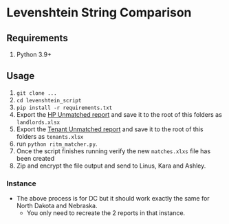 # Levenshtein String Comparison

## Requirements

1. Python 3.9+

## Usage

1. `git clone ...`
2. `cd levenshtein_script`
3. `pip install -r requirements.txt`
4. Export the [HP Unmatched report](https://dcerapprod.servicenowservices.com/sys_report_template.do?jvar_report_id=d8c6ed561b1c74109704dd39bc4bcb72) and save it to the root of this folders as `landlords.xlsx`
5. Export the [Tenant Unmatched report](https://dcerapprod.servicenowservices.com/sys_report_template.do?jvar_report_id=8241d2e41b6434509704dd39bc4bcb4c) and save it to the root of this folders as `tenants.xlsx`
6. run `python ritm_matcher.py`.
7. Once the script finishes running verify the new `matches.xlxs` file has been created
8. Zip and encrypt the file output and send to Linus, Kara and Ashley.

### Instance

- The above process is for DC but it should work exactly the same for North Dakota and Nebraska.
  - You only need to recreate the 2 reports in that instance.
